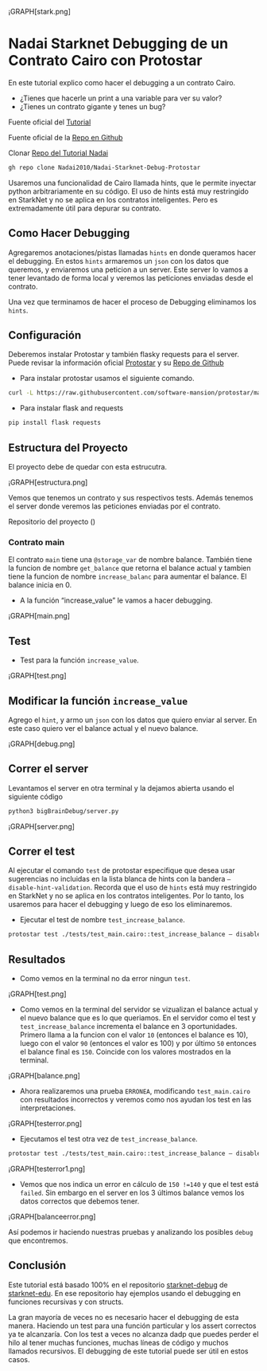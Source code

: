 ¡GRAPH[stark.png]

# Nadai Starknet Debugging de un Contrato Cairo con Protostar

En este tutorial explico como hacer el debugging a un contrato Cairo.

- ¿Tienes que hacerle un print a una variable para ver su valor? 
- ¿Tienes un contrato gigante y tenes un bug? 

Fuente oficial del [Tutorial](https://medium.com/@dpinoness/debugging-de-un-contrato-cairo-con-protostar-37183760b7e)

Fuente oficial de la [Repo en Github](https://github.com/dpinones/starknet-debug-protostar)

Clonar [Repo del Tutorial Nadai](https://github.com/Nadai2010/Nadai-Starknet-Debug-Protostar)

```bash
gh repo clone Nadai2010/Nadai-Starknet-Debug-Protostar
```

Usaremos una funcionalidad de Cairo llamada hints, que le permite inyectar python arbitrariamente en su código. El uso de hints está muy restringido en StarkNet y no se aplica en los contratos inteligentes. Pero es extremadamente útil para depurar su contrato.

## Como Hacer Debugging
Agregaremos anotaciones/pistas llamadas `hints`  en donde queramos hacer el debugging. En estos `hints` armaremos un `json` con los datos que queremos, y enviaremos una peticion a un server. Este server lo vamos a tener levantado de forma local y veremos las peticiones enviadas desde el contrato.

Una vez que terminamos de hacer el proceso de Debugging eliminamos los `hints`.

## Configuración
Deberemos instalar Protostar y también flasky requests para el server. Puede revisar la información oficial [Protostar](https://docs.swmansion.com/protostar/) y su [Repo de Github](https://github.com/software-mansion/protostar)

- Para instalar protostar usamos el siguiente comando.
```bash 
curl -L https://raw.githubusercontent.com/software-mansion/protostar/master/install.sh | bash
```

- Para instalar flask and requests
```bash
pip install flask requests
```

## Estructura del Proyecto
El proyecto debe de quedar con esta estrucutra.

¡GRAPH[estructura.png]

Vemos que tenemos un contrato y sus respectivos tests. Además tenemos el server donde veremos las peticiones enviadas por el contrato.

Repositorio del proyecto ()

### Contrato main
El contrato `main` tiene una `@storage_var` de nombre balance. También tiene la funcion de nombre `get_balance` que retorna el balance actual y tambien tiene la funcion de nombre `increase_balanc` para aumentar el balance. El balance inicia en 0.

- A la función “increase_value” le vamos a hacer debugging.

¡GRAPH[main.png]

## Test

- Test para la función `increase_value`.

¡GRAPH[test.png]

## Modificar la función `increase_value`
Agrego el `hint`, y armo un `json` con los datos que quiero enviar al server. En este caso quiero ver el balance actual y el nuevo balance.

¡GRAPH[debug.png]

## Correr el server
Levantamos el server en otra terminal y la dejamos abierta usando el siguiente código

```bash
python3 bigBrainDebug/server.py
```

¡GRAPH[server.png]

## Correr el test
Al ejecutar el comando `test` de protostar especifique que desea usar sugerencias no incluidas en la lista blanca de hints con la bandera `— disable-hint-validation`. Recorda que el uso de `hints` está muy restringido en StarkNet y no se aplica en los contratos inteligentes. Por lo tanto, los usaremos para hacer el debugging y luego de eso los eliminaremos.

- Ejecutar el test de nombre `test_increase_balance`.
```bash
protostar test ./tests/test_main.cairo::test_increase_balance — disable-hint-validation
```

## Resultados

- Como vemos en la terminal no da error ningun `test`.

¡GRAPH[test.png]


- Como vemos en la terminal del servidor se vizualizan el balance actual y el nuevo balance que es lo que queriamos. En el servidor como el test y `test_increase_balance` incrementa el balance en 3 oportunidades. Primero llama a la funcion con el valor `10` (entonces el balance es 10), luego con el valor `90` (entonces el valor es 100) y por último `50` entonces el balance final es `150`. Coincide con los valores mostrados en la terminal.

¡GRAPH[balance.png]


- Ahora realizaremos una prueba `ERRONEA`, modificando `test_main.cairo` con resultados incorrectos y veremos como nos ayudan los test en las interpretaciones.

¡GRAPH[testerror.png]


- Ejecutamos el test otra vez de `test_increase_balance`.
```bash
protostar test ./tests/test_main.cairo::test_increase_balance — disable-hint-validation
```

¡GRAPH[testerror1.png]


- Vemos que nos indica un error en cálculo de `150 !=140` y que el test está `failed`. Sin embargo en el server en los 3 últimos balance vemos los datos correctos que debemos tener.

¡GRAPH[balanceerror.png]


Así podemos ir haciendo nuestras pruebas y analizando los posibles `debug` que encontremos.


## Conclusión
Este tutorial está basado 100% en el repositorio [starknet-debug](https://github.com/starknet-edu/starknet-debug) de [starknet-edu](https://github.com/starknet-edu). En ese repositorio hay ejemplos usando el debugging en funciones recursivas y con structs.

La gran mayoría de veces no es necesario hacer el debugging de esta manera. Haciendo un test para una función particular y los assert correctos ya te alcanzaría. Con los test a veces no alcanza dadp que puedes perder el hilo al tener muchas funciones, muchas líneas de código y muchos llamados recursivos. El debugging de este tutorial puede ser útil en estos casos.

